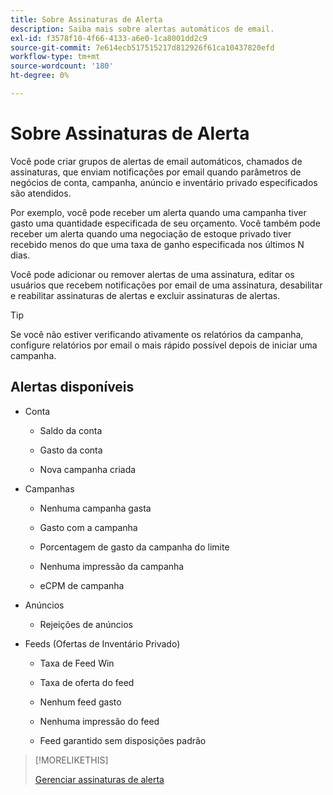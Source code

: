 ```yaml
---
title: Sobre Assinaturas de Alerta
description: Saiba mais sobre alertas automáticos de email.
exl-id: f3578f10-4f66-4133-a6e0-1ca8001dd2c9
source-git-commit: 7e614ecb517515217d812926f61ca10437820efd
workflow-type: tm+mt
source-wordcount: '180'
ht-degree: 0%

---
```


# Sobre Assinaturas de Alerta

Você pode criar grupos de alertas de email automáticos, chamados de assinaturas, que enviam notificações por email quando parâmetros de negócios de conta, campanha, anúncio e inventário privado especificados são atendidos.

Por exemplo, você pode receber um alerta quando uma campanha tiver gasto uma quantidade especificada de seu orçamento. Você também pode receber um alerta quando uma negociação de estoque privado tiver recebido menos do que uma taxa de ganho especificada nos últimos N dias.

Você pode adicionar ou remover alertas de uma assinatura, editar os usuários que recebem notificações por email de uma assinatura, desabilitar e reabilitar assinaturas de alertas e excluir assinaturas de alertas.

>[!TIP]
>
> Se você não estiver verificando ativamente os relatórios da campanha, configure relatórios por email o mais rápido possível depois de iniciar uma campanha.

## Alertas disponíveis

* Conta

   * Saldo da conta

   * Gasto da conta

   * Nova campanha criada

* Campanhas

   * Nenhuma campanha gasta

   * Gasto com a campanha

   * Porcentagem de gasto da campanha do limite

   * Nenhuma impressão da campanha

   * eCPM de campanha

* Anúncios

   * Rejeições de anúncios

* Feeds (Ofertas de Inventário Privado)

   * Taxa de Feed Win

   * Taxa de oferta do feed

   * Nenhum feed gasto

   * Nenhuma impressão do feed

   * Feed garantido sem disposições padrão

>[!MORELIKETHIS]
>
>[Gerenciar assinaturas de alerta](alerts-manage.md)
